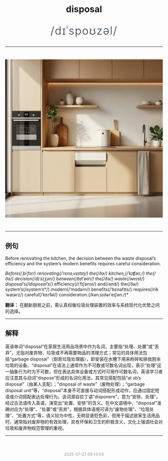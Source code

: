 <div align="center">

# disposal

<div style="margin: 30px 0;">
<h1 style="font-size: 2.5em; font-weight: 300; letter-spacing: 2px; margin: 0; color: #2c3e50;">
/dɪˈspoʊzəl/
</h1>
</div>

</div>

---

<div align="center" style="margin: 40px 0;">

![disposal](images/disposal.png)

</div>

---

## 例句

Before renovating the kitchen, the decision between the waste disposal’s efficiency and the system’s modern benefits requires careful consideration.

*Before(/ˌbiˈfɔr/) renovating(/ˈrɛnəˌveɪtɪŋ/) the(/ðə/) kitchen,(/ˈkɪʧən,/) the(/ðə/) decision(/dɪˈsɪʒən/) between(/bɪtˈwin/) the(/ðə/) waste(/weɪst/) disposal’s(/disposal’s*/) efficiency(/ɪˈfɪʃənsi/) and(/ənd/) the(/ðə/) system’s(/system’s*/) modern(/ˈmɑdərn/) benefits(/ˈbɛnəfɪts/) requires(/rikˈwaɪərz/) careful(/ˈkɛrfəl/) consideration.(/kənˌsɪdərˈeɪʃən./)*

**翻译：** 在翻新厨房之前，需认真权衡垃圾处理装置的效率与系统现代化优势之间的选择。

---

## 解释

英语单词“disposal”在家居生活用品场景中作为名词，主要指“处理、处置”或“丢弃”，尤指对废弃物、垃圾或不再需要物品的清理方式；常见的具体用法包括“garbage disposal”（厨房垃圾处理器），即安装在水槽下用来粉碎和排放厨余垃圾的设备。“disposal”在语法上通常作为不可数或可数名词出现，表示“处理”这一抽象行为时为不可数，但在表达具体设备或方式时可用作可数名词，英语学习者应注意其与动词“dispose”形成的名词化用法，其常见搭配包括“at sb’s disposal”（由某人支配）；“disposal of waste”（废物处理）；“garbage disposal unit”等，“disposal”本身不可直接与动词搭配形成动作，应通过固定短语或介词搭配表达处理行为。该词源自拉丁语“disponere”，意为“安排、处理”，经过古法语传入英语，演变出“处置、安排”的含义。在中文语境中，“disposal”准确对应为“处理”、“处置”或“丢弃”，根据具体语境可译为“废物处理”、“垃圾处理”、“处置方式”等，语义较为中性，无明显褒贬色彩，但用于描述居家生活用品时，通常指对废弃物的有效处理，具有环保和卫生的积极含义，文化上强调社会对垃圾和废弃物规范管理的重视。


---

<div align="center" style="margin-top: 50px;">
<small style="color: #999; font-size: 0.9em;">2025-07-27 09:14:04</small>
</div>
